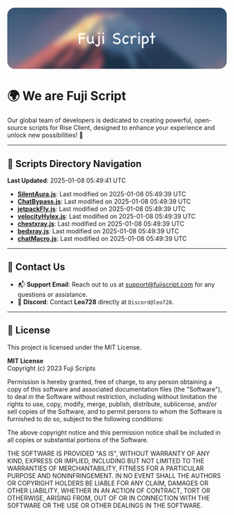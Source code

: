 ![Banner](.github/b.webp)

# 🌍 **We are Fuji Script**

Our global team of developers is dedicated to creating powerful, open-source scripts for Rise Client, designed to enhance your experience and unlock new possibilities! 🌟

---
<!-- SCRIPTS_NAVIGATION_START -->
## 📂 **Scripts Directory Navigation**

**Last Updated**: 2025-01-08 05:49:41 UTC

- **[SilentAura.js](scripts/SilentAura.js)**: Last modified on 2025-01-08 05:49:39 UTC
- **[ChatBypass.js](scripts/ChatBypass.js)**: Last modified on 2025-01-08 05:49:39 UTC
- **[jetpackFly.js](scripts/jetpackFly.js)**: Last modified on 2025-01-08 05:49:39 UTC
- **[velocityHylex.js](scripts/velocityHylex.js)**: Last modified on 2025-01-08 05:49:39 UTC
- **[chestxray.js](scripts/chestxray.js)**: Last modified on 2025-01-08 05:49:39 UTC
- **[bedxray.js](scripts/bedxray.js)**: Last modified on 2025-01-08 05:49:39 UTC
- **[chatMacro.js](scripts/chatMacro.js)**: Last modified on 2025-01-08 05:49:39 UTC

<!-- SCRIPTS_NAVIGATION_END -->

---

## 💬 **Contact Us**  
- 📬 **Support Email**: Reach out to us at [support@fujiscript.com](mailto:support@fujiscript.com) for any questions or assistance.  
- 💬 **Discord**: Contact **Leo728** directly at `Discord@leo728`.

---

## 📜 **License**

This project is licensed under the MIT License.  

**MIT License**  
Copyright (c) 2023 Fuji Scripts  

Permission is hereby granted, free of charge, to any person obtaining a copy of this software and associated documentation files (the "Software"), to deal in the Software without restriction, including without limitation the rights to use, copy, modify, merge, publish, distribute, sublicense, and/or sell copies of the Software, and to permit persons to whom the Software is furnished to do so, subject to the following conditions:  

The above copyright notice and this permission notice shall be included in all copies or substantial portions of the Software.  

THE SOFTWARE IS PROVIDED "AS IS", WITHOUT WARRANTY OF ANY KIND, EXPRESS OR IMPLIED, INCLUDING BUT NOT LIMITED TO THE WARRANTIES OF MERCHANTABILITY, FITNESS FOR A PARTICULAR PURPOSE AND NONINFRINGEMENT. IN NO EVENT SHALL THE AUTHORS OR COPYRIGHT HOLDERS BE LIABLE FOR ANY CLAIM, DAMAGES OR OTHER LIABILITY, WHETHER IN AN ACTION OF CONTRACT, TORT OR OTHERWISE, ARISING FROM, OUT OF OR IN CONNECTION WITH THE SOFTWARE OR THE USE OR OTHER DEALINGS IN THE SOFTWARE.  
